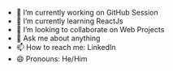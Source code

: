 - 🔭 I’m currently working on GitHub Session
- 🌱 I’m currently learning ReactJs
- 👯 I’m looking to collaborate on Web Projects
- 💬 Ask me about anything
- 📫 How to reach me: LinkedIn
- 😄 Pronouns: He/Him
